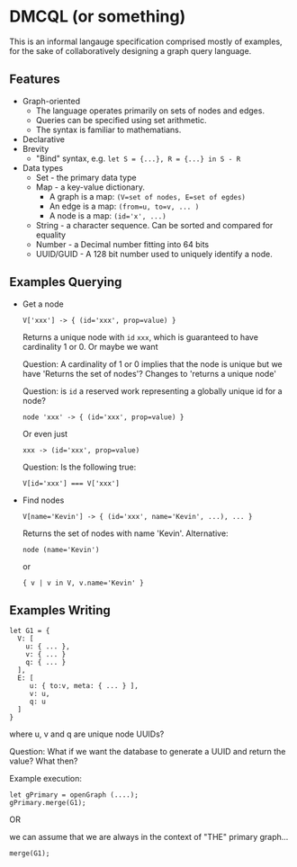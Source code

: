# DMCQL (or something)

This is an informal langauge specification comprised mostly of examples, for the sake of collaboratively designing a graph query language.

## Features
* Graph-oriented
  * The language operates primarily on sets of nodes and edges. 
  * Queries can be specified using set arithmetic. 
  * The syntax is familiar to mathematians.
* Declarative
* Brevity
  * "Bind" syntax, e.g. `let S = {...}, R = {...} in S - R`
* Data types
  * Set - the primary data type
  * Map - a key-value dictionary. 
    * A graph is a map: `(V=set of nodes, E=set of egdes)`
    * An edge is a map: `(from=u, to=v, ... )`
    * A node is a map: `(id='x', ...)` 
  * String - a character sequence. Can be sorted and compared for equality
  * Number - a Decimal number fitting into 64 bits
  * UUID/GUID - A 128 bit number used to uniquely identify a node.

## Examples Querying

* Get a node
    ```
    V['xxx'] -> { (id='xxx', prop=value) }
    ```
    Returns a unique node with ```id``` `xxx`, which is guaranteed to have cardinality 1 or 0. Or maybe we want

    Question: A cardinality of 1 or 0 implies that the node is unique but we have 'Returns the set of nodes'? Changes to 'returns a unique node'

    Question: is ```id``` a reserved work representing a globally unique id for a node?

    ```
    node 'xxx' -> { (id='xxx', prop=value) }
    ```
    Or even just
    ```
    xxx -> (id='xxx', prop=value)
    ```

    Question: Is the following true:

    ```V[id='xxx'] === V['xxx']```

* Find nodes
    ```
    V[name='Kevin'] -> { (id='xxx', name='Kevin', ...), ... }
    ```
    Returns the set of nodes with name 'Kevin'. Alternative:
    ```
    node (name='Kevin')
    ```
    or
    ```
    { v | v in V, v.name='Kevin' }
    ```

## Examples Writing

```
let G1 = {
  V: [
    u: { ... },
    v: { ... }
    q: { ... }
  ],
  E: [
     u: { to:v, meta: { ... } ],
     v: u,
     q: u
  ]
}
```

where u, v and q are unique node UUIDs?

Question: What if we want the database to generate a UUID and return the value? What then?

Example execution:

```
let gPrimary = openGraph (....);
gPrimary.merge(G1);
```

OR

we can assume that we are always in the context of "THE" primary graph...


```
merge(G1);
```



